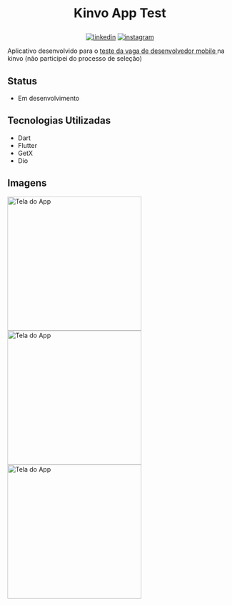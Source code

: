 # <p align="center"> Kinvo App Test 

<p align="center">
<a href="https://www.linkedin.com/in/saulo-nascimento-b6050b1b3/"><img src="https://img.icons8.com/android/24/000000/linkedin.png" alt="linkedin"></a>
<a href="https://www.instagram.com/smiqueias_/"><img src="https://img.icons8.com/android/24/000000/instagram.png" alt="instagram"></a>
</p>


Aplicativo desenvolvido para o <a href="https://github.com/kinvoapp/kinvo-mobile-test">teste da vaga de desenvolvedor mobile </a>na kinvo (não participei do processo de seleção)

## Status
- Em desenvolvimento
## Tecnologias Utilizadas
- Dart
- Flutter
- GetX
- Dio
## Imagens
<p float="left">
<img src="https://i.imgur.com/U7PdiYk.png" alt="Tela do App" width="300"/>
<img src="https://i.imgur.com/snq5PHi.png" alt="Tela do App" width="300"/>
<img src="https://i.imgur.com/SIzuMoh.png" alt="Tela do App" width="300"/>
</p>


